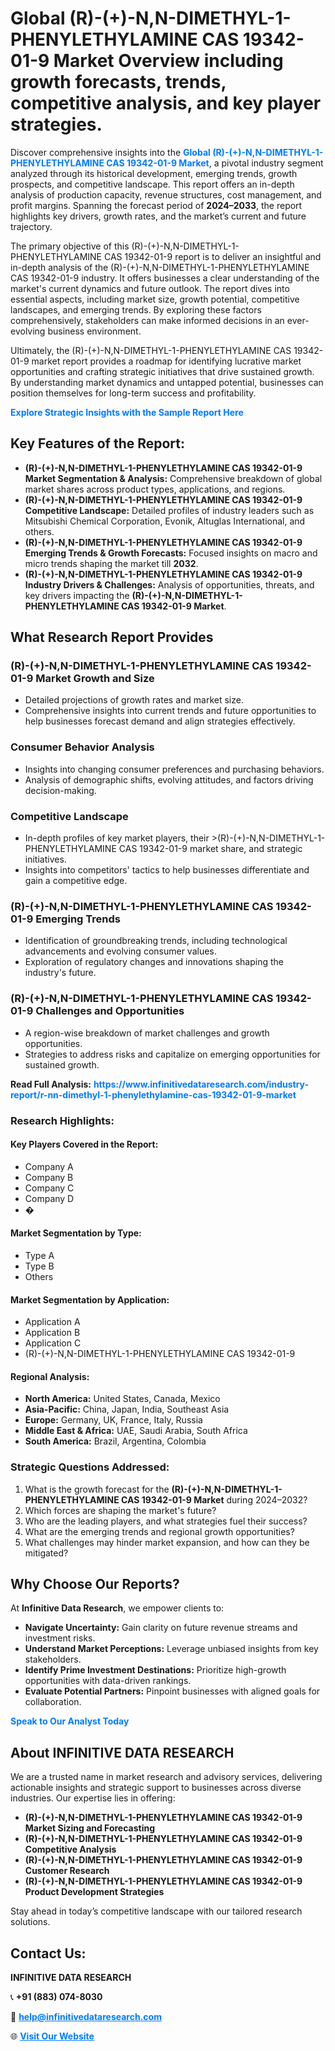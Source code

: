 <h1>Global (R)-(+)-N,N-DIMETHYL-1-PHENYLETHYLAMINE CAS 19342-01-9 Market Overview including growth forecasts, trends, competitive analysis, and key player strategies.</h1>
<p>
Discover comprehensive insights into the 
<a href="https://www.infinitivedataresearch.com/industry-report/r-nn-dimethyl-1-phenylethylamine-cas-19342-01-9-market" rel="dofollow" style="color: #007BFF; text-decoration: none;"><strong>Global (R)-(+)-N,N-DIMETHYL-1-PHENYLETHYLAMINE CAS 19342-01-9 Market</strong></a>, a pivotal industry segment analyzed through its historical development, emerging trends, growth prospects, and competitive landscape. This report offers an in-depth analysis of production capacity, revenue structures, cost management, and profit margins. Spanning the forecast period of <strong>2024–2033</strong>, the report highlights key drivers, growth rates, and the market’s current and future trajectory.
</p>
<p>
The primary objective of this (R)-(+)-N,N-DIMETHYL-1-PHENYLETHYLAMINE CAS 19342-01-9 report is to deliver an insightful and in-depth analysis of the (R)-(+)-N,N-DIMETHYL-1-PHENYLETHYLAMINE CAS 19342-01-9 industry. It offers businesses a clear understanding of the market's current dynamics and future outlook. The report dives into essential aspects, including market size, growth potential, competitive landscapes, and emerging trends. By exploring these factors comprehensively, stakeholders can make informed decisions in an ever-evolving business environment.
</p>
<p>
Ultimately, the (R)-(+)-N,N-DIMETHYL-1-PHENYLETHYLAMINE CAS 19342-01-9 market report provides a roadmap for identifying lucrative market opportunities and crafting strategic initiatives that drive sustained growth. By understanding market dynamics and untapped potential, businesses can position themselves for long-term success and profitability.
</p>
<p>
<a href="https://www.infinitivedataresearch.com/request-sample/reportId=101866" style="color: #007BFF; text-decoration: none;"><strong>Explore Strategic Insights with the Sample Report Here</strong></a>
</p>

<h2>Key Features of the Report:</h2>
<ul>
<li><strong>(R)-(+)-N,N-DIMETHYL-1-PHENYLETHYLAMINE CAS 19342-01-9 Market Segmentation & Analysis:</strong> Comprehensive breakdown of global market shares across product types, applications, and regions.</li>
<li><strong>(R)-(+)-N,N-DIMETHYL-1-PHENYLETHYLAMINE CAS 19342-01-9 Competitive Landscape:</strong> Detailed profiles of industry leaders such as Mitsubishi Chemical Corporation, Evonik, Altuglas International, and others.</li>
<li><strong>(R)-(+)-N,N-DIMETHYL-1-PHENYLETHYLAMINE CAS 19342-01-9 Emerging Trends & Growth Forecasts:</strong> Focused insights on macro and micro trends shaping the market till <strong>2032</strong>.</li>
<li><strong>(R)-(+)-N,N-DIMETHYL-1-PHENYLETHYLAMINE CAS 19342-01-9 Industry Drivers & Challenges:</strong> Analysis of opportunities, threats, and key drivers impacting the <strong>(R)-(+)-N,N-DIMETHYL-1-PHENYLETHYLAMINE CAS 19342-01-9 Market</strong>.</li>
</ul>

<h2>What Research Report Provides</h2>
<h3>(R)-(+)-N,N-DIMETHYL-1-PHENYLETHYLAMINE CAS 19342-01-9 Market Growth and Size</h3>
<ul>
<li>Detailed projections of growth rates and market size.</li>
<li>Comprehensive insights into current trends and future opportunities to help businesses forecast demand and align strategies effectively.</li>
</ul>

<h3>Consumer Behavior Analysis</h3>
<ul>
<li>Insights into changing consumer preferences and purchasing behaviors.</li>
<li>Analysis of demographic shifts, evolving attitudes, and factors driving decision-making.</li>
</ul>

<h3>Competitive Landscape</h3>
<ul>
<li>In-depth profiles of key market players, their >(R)-(+)-N,N-DIMETHYL-1-PHENYLETHYLAMINE CAS 19342-01-9 market share, and strategic initiatives.</li>
<li>Insights into competitors' tactics to help businesses differentiate and gain a competitive edge.</li>
</ul>

<h3>(R)-(+)-N,N-DIMETHYL-1-PHENYLETHYLAMINE CAS 19342-01-9 Emerging Trends</h3>
<ul>
<li>Identification of groundbreaking trends, including technological advancements and evolving consumer values.</li>
<li>Exploration of regulatory changes and innovations shaping the industry's future.</li>
</ul>

<h3>(R)-(+)-N,N-DIMETHYL-1-PHENYLETHYLAMINE CAS 19342-01-9 Challenges and Opportunities</h3>
<ul>
<li>A region-wise breakdown of market challenges and growth opportunities.</li>
<li>Strategies to address risks and capitalize on emerging opportunities for sustained growth.</li>
</ul>
<p><strong>Read Full Analysis:</strong> <a href="https://www.infinitivedataresearch.com/industry-report/r-nn-dimethyl-1-phenylethylamine-cas-19342-01-9-market" rel="dofollow" style="color: #007BFF; text-decoration: none;"><strong>https://www.infinitivedataresearch.com/industry-report/r-nn-dimethyl-1-phenylethylamine-cas-19342-01-9-market</strong></a></p>
<h3>Research Highlights:</h3>
<h4>Key Players Covered in the Report:</h4>
<ul><li>Company A</li><li>Company B</li><li>Company C</li><li>Company D</li><li>�</li></ul>
<h4>Market Segmentation by Type:</h4>
<ul><li>Type A</li><li>Type B</li><li>Others</li></ul>
<h4>Market Segmentation by Application:</h4>
<ul><li>Application A</li><li>Application B</li><li>Application C</li><li>(R)-(+)-N,N-DIMETHYL-1-PHENYLETHYLAMINE CAS 19342-01-9</li></ul>

<h4>Regional Analysis:</h4>
<ul>
<li><strong>North America:</strong> United States, Canada, Mexico</li>
<li><strong>Asia-Pacific:</strong> China, Japan, India, Southeast Asia</li>
<li><strong>Europe:</strong> Germany, UK, France, Italy, Russia</li>
<li><strong>Middle East & Africa:</strong> UAE, Saudi Arabia, South Africa</li>
<li><strong>South America:</strong> Brazil, Argentina, Colombia</li>
</ul>

<h3>Strategic Questions Addressed:</h3>
<ol>
<li>What is the growth forecast for the <strong>(R)-(+)-N,N-DIMETHYL-1-PHENYLETHYLAMINE CAS 19342-01-9 Market</strong> during 2024–2032?</li>
<li>Which forces are shaping the market's future?</li>
<li>Who are the leading players, and what strategies fuel their success?</li>
<li>What are the emerging trends and regional growth opportunities?</li>
<li>What challenges may hinder market expansion, and how can they be mitigated?</li>
</ol>

<h2>Why Choose Our Reports?</h2>
<p>At <strong>Infinitive Data Research</strong>, we empower clients to:</p>
<ul>
<li><strong>Navigate Uncertainty:</strong> Gain clarity on future revenue streams and investment risks.</li>
<li><strong>Understand Market Perceptions:</strong> Leverage unbiased insights from key stakeholders.</li>
<li><strong>Identify Prime Investment Destinations:</strong> Prioritize high-growth opportunities with data-driven rankings.</li>
<li><strong>Evaluate Potential Partners:</strong> Pinpoint businesses with aligned goals for collaboration.</li>
</ul>
<p><a href="https://www.infinitivedataresearch.com/industry-report/r-nn-dimethyl-1-phenylethylamine-cas-19342-01-9-market" rel="dofollow" style="color: #007BFF; text-decoration: none;"><strong>Speak to Our Analyst Today</strong></a></p>

<h2>About INFINITIVE DATA RESEARCH</h2>
<p>We are a trusted name in market research and advisory services, delivering actionable insights and strategic support to businesses across diverse industries. Our expertise lies in offering:</p>
<ul>
<li><strong>(R)-(+)-N,N-DIMETHYL-1-PHENYLETHYLAMINE CAS 19342-01-9 Market Sizing and Forecasting</strong></li>
<li><strong>(R)-(+)-N,N-DIMETHYL-1-PHENYLETHYLAMINE CAS 19342-01-9 Competitive Analysis</strong></li>
<li><strong>(R)-(+)-N,N-DIMETHYL-1-PHENYLETHYLAMINE CAS 19342-01-9 Customer Research</strong></li>
<li><strong>(R)-(+)-N,N-DIMETHYL-1-PHENYLETHYLAMINE CAS 19342-01-9 Product Development Strategies</strong></li>
</ul>
<p>Stay ahead in today’s competitive landscape with our tailored research solutions.</p>

<h2>Contact Us:</h2>
<p><strong>INFINITIVE DATA RESEARCH</strong></p>
<p>📞 <strong>+91 (883) 074-8030</strong></p>
<p>📧 <strong><a href="mailto:help@infinitivedataresearch.com" style="color: #007BFF;">help@infinitivedataresearch.com</a></strong></p>
<p>🌐 <strong><a href="https://www.infinitivedataresearch.com" rel="dofollow" style="color: #007BFF;">Visit Our Website</a></strong></p>